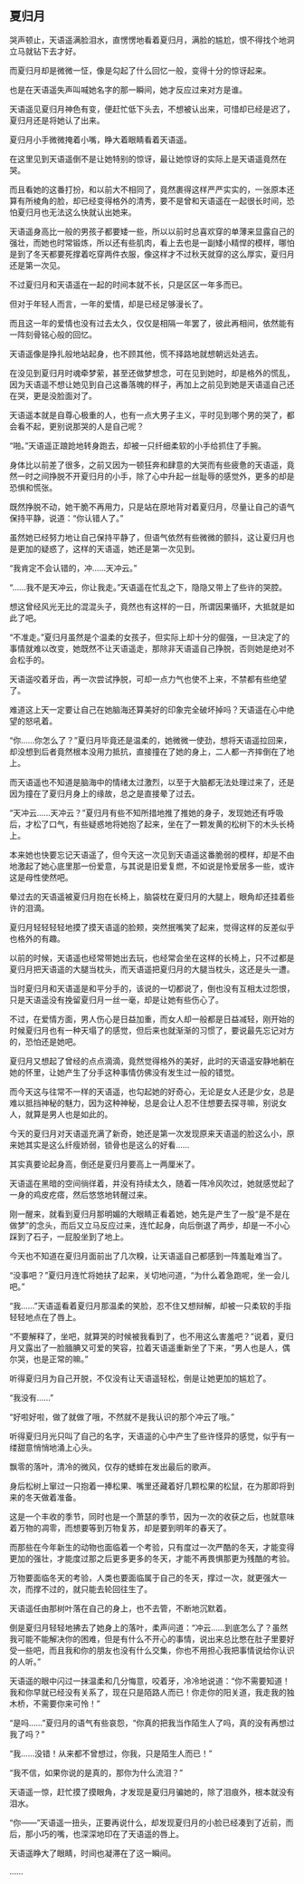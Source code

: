 ## 夏归月

哭声顿止，天语遥满脸泪水，直愣愣地看着夏归月，满脸的尴尬，恨不得找个地洞立马就钻下去才好。

而夏归月却是微微一怔，像是勾起了什么回忆一般，变得十分的惊讶起来。

也是在天语遥失声叫喊她名字的那一瞬间，她才反应过来对方是谁。

天语遥见夏归月神色有变，便赶忙低下头去，不想被认出来，可惜却已经是迟了，夏归月还是将她认了出来。

夏归月小手微微掩着小嘴，睁大着眼睛看着天语遥。

在这里见到天语遥倒不是让她特别的惊讶，最让她惊讶的实际上是天语遥竟然在哭。

而且看她的这番打扮，和以前大不相同了，竟然裹得这样严严实实的，一张原本还算有所棱角的脸，却已经变得格外的清秀，要不是曾和天语遥在一起很长时间，恐怕夏归月也无法这么快就认出她来。

天语遥身高比一般的男孩子都要矮一些，所以以前时总喜欢穿的单薄来显露自己的强壮，而她也时常锻炼，所以还有些肌肉，看上去也是一副矮小精悍的模样，哪怕是到了冬天都要死撑着吃穿两件衣服，像这样才不过秋天就穿的这么厚实，夏归月还是第一次见。

不过夏归月和天语遥在一起的时间本就不长，只是区区一年多而已。

但对于年轻人而言，一年的爱情，却是已经足够漫长了。

而且这一年的爱情也没有过去太久，仅仅是相隔一年罢了，彼此再相间，依然能有一阵刻骨铭心般的回忆。

天语遥像是挣扎般地站起身，也不顾其他，慌不择路地就想朝远处逃去。

在没见到夏归月时魂牵梦萦，甚至还做梦想念，可在见到她时，却是格外的慌乱，因为天语遥不想让她见到自己这番落魄的样子，再加上之前见到她是天语遥自己还在哭，更是没脸面对了。

天语遥本就是自尊心极重的人，也有一点大男子主义，平时见到哪个男的哭了，都会看不起，更别说那哭的人是自己呢？

“啪。”天语遥正踉跄地转身跑去，却被一只纤细柔软的小手给抓住了手腕。

身体比以前差了很多，之前又因为一顿狂奔和肆意的大哭而有些疲惫的天语遥，竟然一时之间挣脱不开夏归月的小手，除了心中升起一丝耻辱的感觉外，更多的却是恐惧和慌张。

既然挣脱不动，她干脆不再用力，只是站在原地背对着夏归月，尽量让自己的语气保持平静，说道：“你认错人了。”

虽然她已经努力地让自己保持平静了，但语气依然有些微微的颤抖，这让夏归月也是更加的疑惑了，这样的天语遥，她还是第一次见到。

“我肯定不会认错的，冲……天冲云。”

“……我不是天冲云，你让我走。”天语遥在忙乱之下，隐隐又带上了些许的哭腔。

想这曾经风光无比的混混头子，竟然也有这样的一日，所谓因果循环，大抵就是如此了吧。

“不准走。”夏归月虽然是个温柔的女孩子，但实际上却十分的倔强，一旦决定了的事情就难以改变，她既然不让天语遥走，那除非天语遥自己挣脱，否则她是绝对不会松手的。

天语遥咬着牙齿，再一次尝试挣脱，可却一点力气也使不上来，不禁都有些绝望了。

难道这上天一定要让自己在她脑海还算美好的印象完全破坏掉吗？天语遥在心中绝望的怒吼着。

“你……你怎么了？”夏归月毕竟还是温柔的，她微微一使劲，想将天语遥拉回来，却没想到后者竟然根本没用力抵抗，直接撞在了她的身上，二人都一齐摔倒在了地上。

而天语遥也不知道是脑海中的情绪太过激烈，以至于大脑都无法处理过来了，还是因为撞在了夏归月身上的缘故，总之是直接晕了过去。

“天冲云……天冲云？”夏归月有些不知所措地推了推她的身子，发现她还有呼吸后，才松了口气，有些疑惑地将她抱了起来，坐在了一颗发黄的松树下的木头长椅上。

本来她也快要忘记天语遥了，但今天这一次见到天语遥这番脆弱的模样，却是不由地激起了她心底里那一份爱意，与其说是旧爱复燃，不如说是怜爱居多一些，或许这是母性使然吧。

晕过去的天语遥被夏归月抱在长椅上，脑袋枕在夏归月的大腿上，眼角却还挂着些许的泪滴。

夏归月轻轻轻轻地摸了摸天语遥的脸颊，突然抿嘴笑了起来，觉得这样的反差似乎也格外的有趣。

以前的时候，天语遥也经常带她出去玩，也经常会坐在这样的长椅上，只不过都是夏归月把天语遥的大腿当枕头，而天语遥把夏归月的大腿当枕头，这还是头一遭。

当时夏归月和天语遥是和平分手的，该说的一切都说了，倒也没有互相太过怨恨，只是天语遥没有挽留夏归月一丝一毫，却是让她有些伤心了。

不过，在爱情方面，男人伤心是日益加重，而女人却一般都是日益减轻，刚开始的时候夏归月也有一种天塌了的感觉，但后来也就渐渐的习惯了，要说最先忘记对方的，恐怕还是她吧。

夏归月又想起了曾经的点点滴滴，竟然觉得格外的美好，此时的天语遥安静地躺在她的怀里，让她产生了分手这种事情仿佛没有发生过一般的错觉。

而今天这与往常不一样的天语遥，也勾起她的好奇心，无论是女人还是少女，总是难以抵挡神秘的魅力，因为这种神秘，总是会让人忍不住想要去探寻嘛，别说女人，就算是男人也是如此的。

今天的夏归月对天语遥充满了新奇，她还是第一次发现原来天语遥的脸这么小，原来她其实是这么纤瘦娇弱，锁骨也是这么的好看……

其实真要论起身高，倒还是夏归月要高上一两厘米了。

天语遥在黑暗的空间徜徉着，并没有持续太久，随着一阵冷风吹过，她就感觉起了一身的鸡皮疙瘩，然后悠悠地转醒过来。

刚一醒来，就看到夏归月那明媚的大眼睛正看着她，她先是产生了一股“是不是在做梦”的念头，而后又立马反应过来，连忙起身，向后倒退了两步，却是一不小心踩到了石子，一屁股坐到了地上。

今天也不知道在夏归月面前出了几次糗，让天语遥自己都感到一阵羞耻难当了。

“没事吧？”夏归月连忙将她扶了起来，关切地问道，“为什么着急跑呢，坐一会儿吧。”

“我……”天语遥看着夏归月那温柔的笑脸，忍不住又想辩解，却被一只柔软的手指轻轻地点在了唇上。

“不要解释了，坐吧，就算哭的时候被我看到了，也不用这么害羞吧？”说着，夏归月又露出了一脸腼腆又可爱的笑容，拉着天语遥重新坐了下来，“男人也是人，偶尔哭，也是正常的嘛。”

听得夏归月为自己开脱，不仅没有让天语遥轻松，倒是让她更加的尴尬了。

“我没有……”

“好啦好啦，做了就做了哦，不然就不是我认识的那个冲云了哦。”

听得夏归月光只叫了自己的名字，天语遥的心中产生了些许怪异的感觉，似乎有一缕甜意悄悄地涌上心头。

飘零的落叶，清冷的微风，仅存的蟋蟀在发出最后的歌声。

身后松树上窜过一只抱着一捧松果、嘴里还藏着好几颗松果的松鼠，在为那即将到来的冬天做着准备。

这是一个丰收的季节，同时也是一个萧瑟的季节，因为一次的收获之后，也就意味着万物的凋零，而想要等到万物复苏，却是要到明年的春天了。

而那些在今年新生的动物也面临着一个考验，只有度过一次严酷的冬天，才能变得更加的强壮，才能度过那之后更多更多的冬天，才能不再畏惧那更为残酷的考验。

万物要面临冬天的考验，人类也要面临属于自己的冬天，撑过一次，就更强大一次，而撑不过的，就只能去轮回往生了。

天语遥任由那树叶落在自己的身上，也不去管，不断地沉默着。

倒是夏归月轻轻地拂去了她身上的落叶，柔声问道：“冲云……到底怎么了？虽然我可能不能解决你的困难，但是有什么不开心的事情，说出来总比憋在肚子里要好受一些吧，而且我和你的朋友也没有什么交集，你也不用担心我把事情说给你认识的人听。”

天语遥的眼中闪过一抹温柔和几分悔意，咬着牙，冷冷地说道：“你不需要知道！我和你早就已经没有关系了，现在只是陌路人而已！你走你的阳关道，我走我的独木桥，不需要你来可怜！”

“是吗……”夏归月的语气有些哀怨，“你真的把我当作陌生人了吗，真的没有再想过我了吗？”

“我……没错！从来都不曾想过，你我，只是陌生人而已！”

“我不信，如果你说的是真的，那你为什么流泪？”

天语遥一惊，赶忙摸了摸眼角，才发现是夏归月骗她的，除了泪痕外，根本就没有泪水。

“你——”天语遥一扭头，正要再说什么，却发现夏归月的小脸已经凑到了近前，而后，那小巧的嘴，也深深地印在了天语遥的唇上。

天语遥睁大了眼睛，时间也凝滞在了这一瞬间。

……

